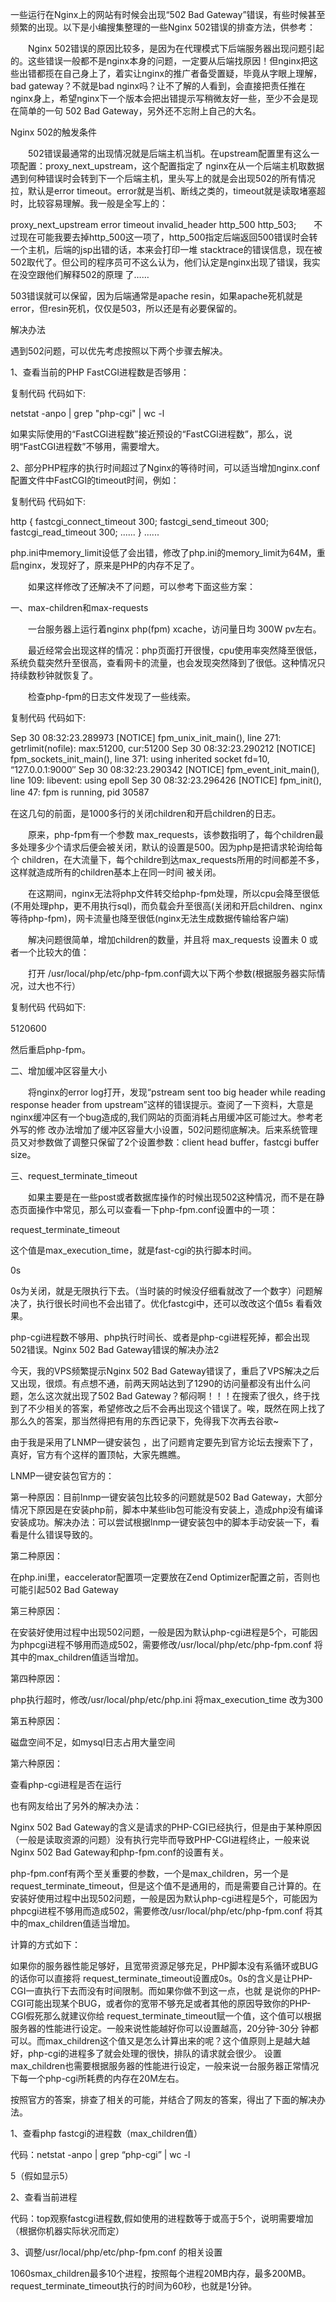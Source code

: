 一些运行在Nginx上的网站有时候会出现“502 Bad Gateway”错误，有些时候甚至频繁的出现。以下是小编搜集整理的一些Nginx 502错误的排查方法，供参考：

　　Nginx 502错误的原因比较多，是因为在代理模式下后端服务器出现问题引起的。这些错误一般都不是nginx本身的问题，一定要从后端找原因！但nginx把这些出错都揽在自己身上了，着实让nginx的推广者备受置疑，毕竟从字眼上理解，bad gateway？不就是bad nginx吗？让不了解的人看到，会直接把责任推在nginx身上，希望nginx下一个版本会把出错提示写稍微友好一些，至少不会是现在简单的一句 502 Bad Gateway，另外还不忘附上自己的大名。

Nginx 502的触发条件

　　502错误最通常的出现情况就是后端主机当机。在upstream配置里有这么一项配置：proxy_next_upstream，这个配置指定了 nginx在从一个后端主机取数据遇到何种错误时会转到下一个后端主机，里头写上的就是会出现502的所有情况拉，默认是error timeout。error就是当机、断线之类的，timeout就是读取堵塞超时，比较容易理解。我一般是全写上的：

proxy_next_upstream error timeout invalid_header http_500 http_503;　　不过现在可能我要去掉http_500这一项了，http_500指定后端返回500错误时会转一个主机，后端的jsp出错的话，本来会打印一堆 stacktrace的错误信息，现在被502取代了。但公司的程序员可不这么认为，他们认定是nginx出现了错误，我实在没空跟他们解释502的原理 了……

503错误就可以保留，因为后端通常是apache resin，如果apache死机就是error，但resin死机，仅仅是503，所以还是有必要保留的。

解决办法

遇到502问题，可以优先考虑按照以下两个步骤去解决。

1、查看当前的PHP FastCGI进程数是否够用：

复制代码 代码如下:

netstat -anpo | grep "php-cgi" | wc -l

如果实际使用的“FastCGI进程数”接近预设的“FastCGI进程数”，那么，说明“FastCGI进程数”不够用，需要增大。

2、部分PHP程序的执行时间超过了Nginx的等待时间，可以适当增加nginx.conf配置文件中FastCGI的timeout时间，例如：

复制代码 代码如下:

 http  {  fastcgi_connect_timeout 300;  fastcgi_send_timeout 300;  fastcgi_read_timeout 300;  ......  }  ......

php.ini中memory_limit设低了会出错，修改了php.ini的memory_limit为64M，重启nginx，发现好了，原来是PHP的内存不足了。

　　如果这样修改了还解决不了问题，可以参考下面这些方案：

一、max-children和max-requests

　　一台服务器上运行着nginx php(fpm) xcache，访问量日均 300W pv左右。

　　最近经常会出现这样的情况：php页面打开很慢，cpu使用率突然降至很低，系统负载突然升至很高，查看网卡的流量，也会发现突然降到了很低。这种情况只持续数秒钟就恢复了。

　　检查php-fpm的日志文件发现了一些线索。

复制代码 代码如下:

Sep 30 08:32:23.289973 [NOTICE] fpm_unix_init_main(), line 271: getrlimit(nofile): max:51200, cur:51200  Sep 30 08:32:23.290212 [NOTICE] fpm_sockets_init_main(), line 371: using inherited socket fd=10, “127.0.0.1:9000″  Sep 30 08:32:23.290342 [NOTICE] fpm_event_init_main(), line 109: libevent: using epoll  Sep 30 08:32:23.296426 [NOTICE] fpm_init(), line 47: fpm is running, pid 30587　

在这几句的前面，是1000多行的关闭children和开启children的日志。

　　原来，php-fpm有一个参数 max_requests，该参数指明了，每个children最多处理多少个请求后便会被关闭，默认的设置是500。因为php是把请求轮询给每个 children，在大流量下，每个childre到达max_requests所用的时间都差不多，这样就造成所有的children基本上在同一时间 被关闭。

　　在这期间，nginx无法将php文件转交给php-fpm处理，所以cpu会降至很低(不用处理php，更不用执行sql)，而负载会升至很高(关闭和开启children、nginx等待php-fpm)，网卡流量也降至很低(nginx无法生成数据传输给客户端)

　　解决问题很简单，增加children的数量，并且将 max_requests 设置未 0 或者一个比较大的值：

　　打开 /usr/local/php/etc/php-fpm.conf调大以下两个参数(根据服务器实际情况，过大也不行）

复制代码 代码如下:

<value>5120</value><value>600</value>　　

然后重启php-fpm。

二、增加缓冲区容量大小

　　将nginx的error log打开，发现“pstream sent too big header while reading response header from upstream”这样的错误提示。查阅了一下资料，大意是nginx缓冲区有一个bug造成的,我们网站的页面消耗占用缓冲区可能过大。参考老外写的修 改办法增加了缓冲区容量大小设置，502问题彻底解决。后来系统管理员又对参数做了调整只保留了2个设置参数：client head buffer，fastcgi buffer size。

三、request_terminate_timeout

　　如果主要是在一些post或者数据库操作的时候出现502这种情况，而不是在静态页面操作中常见，那么可以查看一下php-fpm.conf设置中的一项：

request_terminate_timeout

这个值是max_execution_time，就是fast-cgi的执行脚本时间。

0s

0s为关闭，就是无限执行下去。（当时装的时候没仔细看就改了一个数字）问题解决了，执行很长时间也不会出错了。优化fastcgi中，还可以改改这个值5s 看看效果。

php-cgi进程数不够用、php执行时间长、或者是php-cgi进程死掉，都会出现502错误。Nginx 502 Bad Gateway错误的解决办法2

今天，我的VPS频繁提示Nginx 502 Bad Gateway错误了，重启了VPS解决之后又出现，很烦。有点想不通，前两天网站达到了1290的访问量都没有出什么问题，怎么这次就出现了502 Bad Gateway？郁闷啊！！！在搜索了很久，终于找到了不少相关的答案，希望修改之后不会再出现这个错误了。唉，既然在网上找了那么久的答案，那当然得把有用的东西记录下，免得我下次再去谷歌~

由于我是采用了LNMP一键安装包 ，出了问题肯定要先到官方论坛去搜索下了，真好，官方有个这样的置顶帖，大家先瞧瞧。

LNMP一键安装包官方的：

第一种原因：目前lnmp一键安装包比较多的问题就是502 Bad Gateway，大部分情况下原因是在安装php前，脚本中某些lib包可能没有安装上，造成php没有编译安装成功。解决办法：可以尝试根据lnmp一键安装包中的脚本手动安装一下，看看是什么错误导致的。

第二种原因：

在php.ini里，eaccelerator配置项一定要放在Zend Optimizer配置之前，否则也可能引起502 Bad Gateway

第三种原因：

在安装好使用过程中出现502问题，一般是因为默认php-cgi进程是5个，可能因为phpcgi进程不够用而造成502，需要修改/usr/local/php/etc/php-fpm.conf 将其中的max_children值适当增加。

第四种原因：

php执行超时，修改/usr/local/php/etc/php.ini 将max_execution_time 改为300

第五种原因：

磁盘空间不足，如mysql日志占用大量空间

第六种原因：

查看php-cgi进程是否在运行

也有网友给出了另外的解决办法：

Nginx 502 Bad Gateway的含义是请求的PHP-CGI已经执行，但是由于某种原因（一般是读取资源的问题）没有执行完毕而导致PHP-CGI进程终止，一般来说Nginx 502 Bad Gateway和php-fpm.conf的设置有关。

php-fpm.conf有两个至关重要的参数，一个是max_children，另一个是request_terminate_timeout，但是这个值不是通用的，而是需要自己计算的。在安装好使用过程中出现502问题，一般是因为默认php-cgi进程是5个，可能因为phpcgi进程不够用而造成502，需要修改/usr/local/php/etc/php-fpm.conf 将其中的max_children值适当增加。

计算的方式如下：

如果你的服务器性能足够好，且宽带资源足够充足，PHP脚本没有系循环或BUG的话你可以直接将 request_terminate_timeout设置成0s。0s的含义是让PHP-CGI一直执行下去而没有时间限制。而如果你做不到这一点，也就 是说你的PHP-CGI可能出现某个BUG，或者你的宽带不够充足或者其他的原因导致你的PHP-CGI假死那么就建议你给 request_terminate_timeout赋一个值，这个值可以根据服务器的性能进行设定。一般来说性能越好你可以设置越高，20分钟-30分 钟都可以。而max_children这个值又是怎么计算出来的呢？这个值原则上是越大越好，php-cgi的进程多了就会处理的很快，排队的请求就会很少。 设置max_children也需要根据服务器的性能进行设定，一般来说一台服务器正常情况下每一个php-cgi所耗费的内存在20M左右。

按照官方的答案，排查了相关的可能，并结合了网友的答案，得出了下面的解决办法。

1、查看php fastcgi的进程数（max_children值）

代码：netstat -anpo | grep “php-cgi” | wc -l

5（假如显示5）

2、查看当前进程

代码：top观察fastcgi进程数,假如使用的进程数等于或高于5个，说明需要增加（根据你机器实际状况而定）

3、调整/usr/local/php/etc/php-fpm.conf 的相关设置

<value name=”max_children”>10</value><value name=”request_terminate_timeout”>60s</value>max_children最多10个进程，按照每个进程20MB内存，最多200MB。request_terminate_timeout执行的时间为60秒，也就是1分钟。